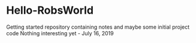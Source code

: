 # Hello-RobsWorld
Getting started repository containing notes and maybe some initial project code
Nothing interesting yet - July 16, 2019
